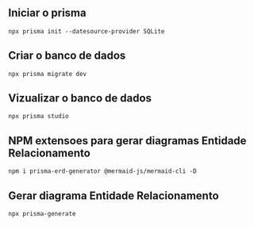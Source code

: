## Iniciar o prisma

```
npx prisma init --datesource-provider SQLite
```

## Criar o banco de dados

```
npx prisma migrate dev
```

## Vizualizar o banco de dados

```
npx prisma studio
```

## NPM extensoes para gerar diagramas Entidade Relacionamento

```
npm i prisma-erd-generator @mermaid-js/mermaid-cli -D
```

## Gerar diagrama Entidade Relacionamento

```
npx prisma-generate
```
